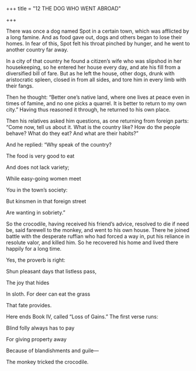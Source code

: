 +++
title = "12 THE DOG WHO WENT ABROAD"

+++

There was once a dog named Spot in a certain town, which was afflicted by a long famine. And as food gave out, dogs and others began to lose their homes. In fear of this, Spot felt his throat pinched by hunger, and he went to another country far away.

In a city of that country he found a citizen’s wife who was slipshod in her housekeeping, so he entered her house every day, and ate his fill from a diversified bill of fare. But as he left the house, other dogs, drunk with aristocratic spleen, closed in from all sides, and tore him in every limb with their fangs.

Then he thought: “Better one’s native land, where one lives at peace even in times of famine, and no one picks a quarrel. It is better to return to my own city.” Having thus reasoned it through, he returned to his own place.

Then his relatives asked him questions, as one returning from foreign parts: “Come now, tell us about it. What is the country like? How do the people behave? What do they eat? And what are their habits?”

And he replied: “Why speak of the country?

The food is very good to eat

And does not lack variety;

While easy-going women meet

You in the town’s society:

But kinsmen in that foreign street

Are wanting in sobriety.”

So the crocodile, having received his friend’s advice, resolved to die if need be, said farewell to the monkey, and went to his own house. There he joined battle with the desperate ruffian who had forced a way in, put his reliance in resolute valor, and killed him. So he recovered his home and lived there happily for a long time.

Yes, the proverb is right:

Shun pleasant days that listless pass,

The joy that hides

In sloth. For deer can eat the grass

That fate provides.

Here ends Book IV, called “Loss of Gains.” The first verse runs:

Blind folly always has to pay

For giving property away

Because of blandishments and guile—

The monkey tricked the crocodile.

